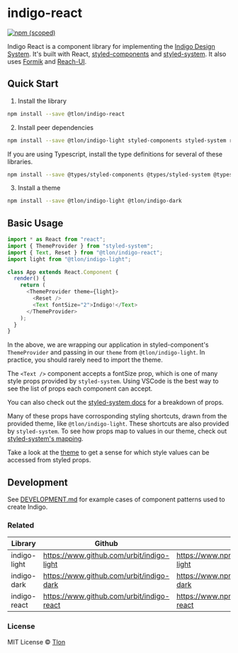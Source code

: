 # indigo-react

[![npm (scoped)](https://img.shields.io/npm/v/@tlon/indigo-react?style=flat)](https://www.npmjs.com/package/@tlon/indigo-react)

Indigo React is a component library for implementing the [Indigo Design System](<https://www.figma.com/community/file/822953707012850361/Indigo-(alpha)>). It's built with React, [styled-components](https://styled-components.com) and [styled-system](https://styled-system.com). It also uses [Formik](https://formik.org/) and [Reach-UI](https://reach.tech/).

## Quick Start

1. Install the library

```bash
npm install --save @tlon/indigo-react
```

2. Install peer dependencies

```bash
npm install --save @tlon/indigo-light styled-components styled-system react react-dom @reach/disclosure @reach/menu-button @reach/tabs markdown-to-jsx formik
```

If you are using Typescript, install the type definitions for several of these libraries.

```bash
npm install --save @types/styled-components @types/styled-system @types/styled-system__css
```

3. Install a theme

```bash
npm install --save @tlon/indigo-light @tlon/indigo-dark
```

## Basic Usage

```js
import * as React from "react";
import { ThemeProvider } from "styled-system";
import { Text, Reset } from "@tlon/indigo-react";
import light from "@tlon/indigo-light";

class App extends React.Component {
  render() {
    return (
      <ThemeProvider theme={light}>
        <Reset />
        <Text fontSize="2">Indigo!</Text>
      </ThemeProvider>
    );
  }
}
```

In the above, we are wrapping our application in styled-component's `ThemeProvider` and passing in our `theme` from `@tlon/indigo-light`. In practice, you should rarely need to import the theme.

The `<Text />` component accepts a fontSize prop, which is one of many style props provided by `styled-system`. Using VSCode is the best way to see the list of props each component can accept.

You can also check out the [styled-system docs](https://styled-system.com/api) for a breakdown of props.

Many of these props have corrosponding styling shortcuts, drawn from the provided theme, like `@tlon/indigo-light`. These shortcuts are also provided by `styled-system`. To see how props map to values in our theme, check out [styled-system's mapping](https://styled-system.com/table).

Take a look at the [theme](https://www.github.com/urbit/indigo-light) to get a sense for which style values can be accessed from styled props.

## Development

See [DEVELOPMENT.md](https://github.com/urbit/indigo-react/blob/master/DEVELOPMENT.md) for example cases of component patterns used to create Indigo.

### Related

| Library      | Github                                    | NPM                                              |
| ------------ | ----------------------------------------- | ------------------------------------------------ |
| indigo-light | https://www.github.com/urbit/indigo-light | https://www.npmjs.com/package/@tlon/indigo-light |
| indigo-dark  | https://www.github.com/urbit/indigo-dark  | https://www.npmjs.com/package/@tlon/indigo-dark  |
| indigo-react | https://www.github.com/urbit/indigo-react | https://www.npmjs.com/package/@tlon/indigo-react |

### License

MIT License © [Tlon](https://tlon.io)
